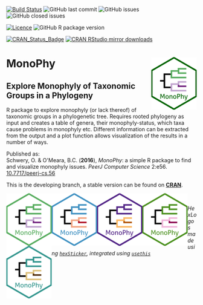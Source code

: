 <!-- badges: start -->
[![Build Status](https://travis-ci.org/oschwery/MonoPhy.svg?branch=master)](https://travis-ci.org/oschwery/MonoPhy)
![GitHub last commit](https://img.shields.io/github/last-commit/oschwery/MonoPhy)
![GitHub issues](https://img.shields.io/github/issues-raw/oschwery/MonoPhy?color=red)
![GitHub closed issues](https://img.shields.io/github/issues-closed-raw/oschwery/MonoPhy?color=green)

[![Licence](https://img.shields.io/badge/licence-GPL--3-blueviolet.svg)](https://www.gnu.org/licenses/gpl-3.0.en.html)
![GitHub R package version](https://img.shields.io/github/r-package/v/oschwery/MonoPhy?label=R%20package%20version)

[![CRAN_Status_Badge](http://www.r-pkg.org/badges/version/MonoPhy)](https://cran.r-project.org/package=MonoPhy)
[![CRAN RStudio mirror downloads](http://cranlogs.r-pkg.org/badges/MonoPhy)](http://www.r-pkg.org/pkg/MonoPhy)
<!-- badges: end -->

# MonoPhy <img src="man/figures/logo.png" align="right" height="139" />
## Explore Monophyly of Taxonomic Groups in a Phylogeny
R package to explore monophyly (or lack thereof) of taxonomic groups in a phylogenetic tree. Requires rooted phylogeny as input and creates a table of genera, their monophyly-status, which taxa cause problems in monophyly etc. Different information can be extracted from the output and a plot function allows visualization of the results in a number of ways.

Published as:  
Schwery, O. & O'Meara, B.C. (**2016**), _MonoPhy_: a simple R package to find and visualize monophyly issues. _PeerJ Computer Science_ 2:e56. [10.7717/peerj-cs.56](https://doi.org/10.7717/peerj-cs.56)


This is the developing branch, a stable version can be found on [**CRAN**](https://cran.r-project.org/web/packages/MonoPhy/index.html).


<img src="man/figures/logo1.png" align="left" height="139" /> <img src="man/figures/logo2.png" align="left" height="139" /> <img src="man/figures/logo3.png" align="left" height="139" /> <img src="man/figures/logo4.png" align="left" height="139" /> <img src="man/figures/logo5.png" align="left" height="139" /> 
<br>


_HexLogos made using [`hexSticker`](https://github.com/GuangchuangYu/hexSticker), integrated using [`usethis`](https://usethis.r-lib.org/reference/use_logo.html)_
